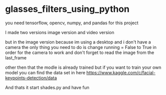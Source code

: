 # glasses_filters_using_python 

you need tensorflow, opencv, numpy, and pandas for this project 

I made two versions image version and video version 

but in the image version because im using a desktop and i don't have a camera the only thing you need to do is change running = False to True in order for the camera to work and don't forget to read the image from the last_frame 

other then that the modle is already trained but if you want to train your own model you can find the data set in here 
https://www.kaggle.com/c/facial-keypoints-detection/data

And thats it start shades.py and have fun 
